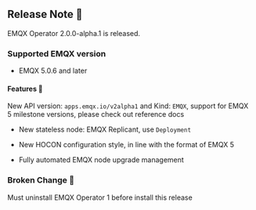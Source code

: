 ## Release Note 🍻

EMQX Operator 2.0.0-alpha.1 is released.

### Supported EMQX version

- EMQX 5.0.6 and later

#### Features 🌈

New API version: `apps.emqx.io/v2alpha1` and Kind: `EMQX`, support for EMQX 5 milestone versions, please check out reference docs

- New stateless node: EMQX Replicant, use `Deployment`

- New HOCON configuration style, in line with the format of EMQX 5

- Fully automated EMQX node upgrade management

### Broken Change 🚫

Must uninstall EMQX Operator 1 before install this release
